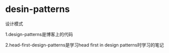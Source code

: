 # desin-patterns
设计模式

1.design-patterns是博客上的代码

2.head-first-design-patterns是学习head first in design patterns时学习的笔记
